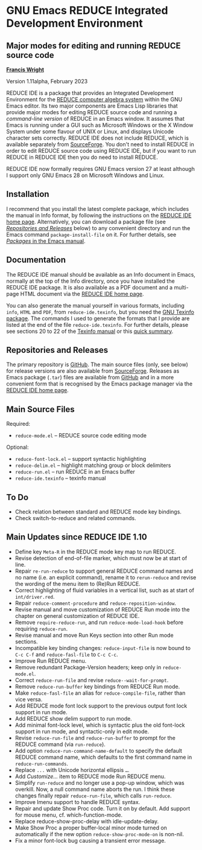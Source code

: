 GNU Emacs REDUCE Integrated Development Environment
===================================================
Major modes for editing and running REDUCE source code
------------------------------------------------------

**[Francis Wright](https://sites.google.com/site/fjwcentaur)**

Version 1.11alpha, February 2023

REDUCE IDE is a package that provides an Integrated Development Environment for the [REDUCE computer algebra system](https://reduce-algebra.sourceforge.io/) within the GNU Emacs editor.  Its two major components are Emacs Lisp libraries that provide major modes for editing REDUCE source code and running a *command-line version* of REDUCE in an Emacs window.  It assumes that Emacs is running under a GUI such as Microsoft Windows or the X Window System under some flavour of UNIX or Linux, and displays Unicode character sets correctly.  REDUCE IDE does not include REDUCE, which is available separately from [SourceForge](https://sourceforge.net/projects/reduce-algebra/).  You don't need to install REDUCE in order to edit REDUCE source code using REDUCE IDE, but if you want to run REDUCE in REDUCE IDE then you do need to install REDUCE.

REDUCE IDE now formally requires GNU Emacs version 27 at least although I support only GNU Emacs 28 on Microsoft Windows and Linux.

Installation
------------

I recommend that you install the latest complete package, which includes the manual in Info format, by following the instructions on the [REDUCE IDE home page](https://reduce-algebra.sourceforge.io/reduce-ide/).  Alternatively, you can download a package file (see [*Repositories and Releases*](#repositories-and-releases) below) to any convenient directory and run the Emacs command `package-install-file` on it.  For further details, see [*Packages* in the Emacs manual](https://www.gnu.org/software/emacs/manual/html_node/emacs/Packages.html).

Documentation
-------------

The REDUCE IDE manual should be available as an Info document in Emacs, normally at the top of the Info directory, once you have installed the REDUCE IDE package.  It is also available as a PDF document and a multi-page HTML document via the [REDUCE IDE home page](https://reduce-algebra.sourceforge.io/reduce-ide/).

You can also generate the manual yourself in various formats, including `info`, `HTML` and `PDF`, from `reduce-ide.texinfo`, but you need the [GNU Texinfo package](https://www.gnu.org/software/texinfo/).  The commands I used to generate the formats that I provide are listed at the end of the file `reduce-ide.texinfo`.  For further details, please see sections 20 to 22 of the [Texinfo manual](https://www.gnu.org/software/texinfo/manual/texinfo/) or this [quick summary](https://en.wikipedia.org/wiki/Texinfo).

Repositories and Releases
-------------------------

The primary repository is [GitHub](https://github.com/fjwright/REDUCE-IDE).  The main source files (only, see below) for release versions are also available from [SourceForge](https://sourceforge.net/p/reduce-algebra/code/HEAD/tree/trunk/generic/emacs/).  Releases as Emacs package (`.tar`) files are available from [GitHub](https://github.com/fjwright/REDUCE-IDE/releases) and in a more convenient form that is recognised by the Emacs package manager via the [REDUCE IDE home page](https://reduce-algebra.sourceforge.io/reduce-ide/).

Main Source Files
-----------------

Required:

* `reduce-mode.el`  &ndash;  REDUCE source code editing mode

Optional:

* `reduce-font-lock.el`  &ndash;  support syntactic highlighting
* `reduce-delim.el`  &ndash;  highlight matching group or block delimiters
* `reduce-run.el`  &ndash;  run REDUCE in an Emacs buffer
* `reduce-ide.texinfo`  &ndash;  texinfo manual

To Do
-----

* Check relation between standard and REDUCE mode key bindings.
* Check switch-to-reduce and related commands.

Main Updates since REDUCE IDE 1.10
----------------------------------

* Define key `Meta-R` in the REDUCE mode key map to run REDUCE.
* Revise detection of end-of-file marker, which must now be at start of line.
* Repair `re-run-reduce` to support general REDUCE command names and no name (i.e. an explicit command), rename it to `rerun-reduce` and revise the wording of the menu item to (Re)Run REDUCE.
* Correct highlighting of fluid variables in a vertical list, such as at start of `int/driver.red`.
* Repair `reduce-comment-procedure` and `reduce-reposition-window`.
* Revise manual and move customization of REDUCE Run mode into the chapter on general customization of REDUCE IDE.
* Remove `require-reduce-run`, and run `reduce-mode-load-hook` before requiring `reduce-run`.
* Revise manual and move Run Keys section into other Run mode sections.
* Incompatible key binding changes: `reduce-input-file` is now bound to `C-c C-f` and `reduce-fasl-file` to `C-c C-c`.
* Improve Run REDUCE menu.
* Remove redundant Package-Version headers; keep only in `reduce-mode.el`.
* Correct `reduce-run-file` and revise `reduce--wait-for-prompt`.
* Remove `reduce-run-buffer` key bindings from REDUCE Run mode.
* Make `reduce-fasl-file` an alias for `reduce-compile-file`, rather than vice versa.
* Add REDUCE mode font lock support to the previous output font lock support in run mode.
* Add REDUCE show delim support to run mode.
* Add minimal font-lock level, which is syntactic plus the old font-lock support in run mode, and syntactic-only in edit mode.
* Revise `reduce-run-file` and `reduce-run-buffer` to prompt for the REDUCE command (via `run-reduce`).
* Add option `reduce-run-command-name-default` to specify the default REDUCE command name, which defaults to the first command name in `reduce-run-commands`.
* Replace `...` with Unicode horizontal ellipsis `…`.
* Add *Customize…* item to REDUCE mode Run REDUCE menu.
* Simplify `run-reduce` and no longer use a pop-up window, which was overkill.  Now, a null command name aborts the run.  I think these changes finally repair `reduce-run-file`, which calls `run-reduce`.
* Improve Imenu support to handle REDUCE syntax.
* Repair and update Show Proc code.  Turn it on by default.  Add support for mouse menu, cf. which-function-mode.
* Replace reduce-show-proc-delay with idle-update-delay.
* Make Show Proc a proper buffer-local minor mode turned on automatically if the new option `reduce-show-proc-mode-on` is non-nil.
* Fix a minor font-lock bug causing a transient error message.
